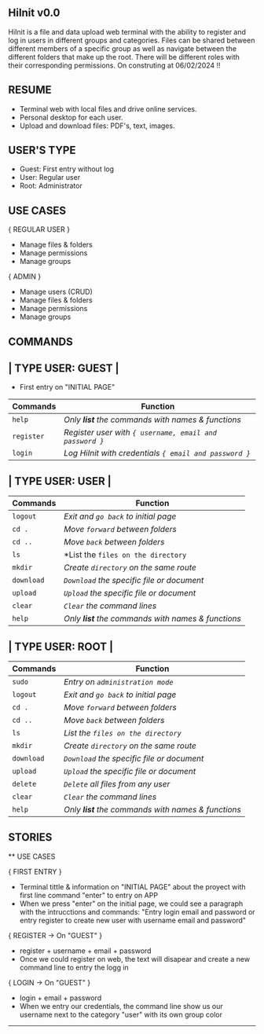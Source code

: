 ## HiInit v0.0

HiInit is a file and data upload web terminal with the ability to register and log in users in different groups and categories.
Files can be shared between different members of a specific group as well as navigate between the different folders that make up the root.
There will be different roles with their corresponding permissions. On construting at 06/02/2024 !!

## RESUME

- Terminal web with local files and drive online services.
- Personal desktop for each user.
- Upload and download files: PDF's, text, images.

## USER'S TYPE

- Guest: First entry without log
- User: Regular user
- Root: Administrator

## USE CASES

{ REGULAR USER }

- Manage files & folders
- Manage permissions
- Manage groups 

{ ADMIN }

- Manage users (CRUD) 
- Manage files & folders
- Manage permissions
- Manage groups 

## COMMANDS

## | TYPE USER: GUEST |

- First entry on "INITIAL PAGE"

|   Commands  | Function                                                   |
|  ---------  | --------                                                   | 
|    `help`   | *Only **list** the commands with names & functions*        |
|  `register` | *Register user with `{ username, email and password }`*    |
|   `login`   | *Log HiInit with credentials `{ email and password }`*     |

## | TYPE USER: USER |

|   Commands  | Function                                                   |
|  ---------  | --------                                                   |
|   `logout`  | *Exit and `go back` to initial page*                       |
|    `cd .`   | *Move `forward` between folders*                           |
|    `cd ..`  | *Move `back` between folders*                              |
|     `ls`    | *List the `files on the directory`                         |
|   `mkdir`   | *Create `directory` on the same route*                     |
|  `download` | *`Download` the specific file or document*                 |
|   `upload`  | *`Upload` the specific file or document*                   |
|   `clear`   | *`Clear` the command lines*                                |
|    `help`   | *Only **list** the commands with names & functions*        |

## | TYPE USER: ROOT |

|   Commands  | Function                                                   |
|  ---------  | --------                                                   |
|    `sudo`   | *Entry on `administration mode`*                           |
|   `logout`  | *Exit and `go back` to initial page*                       |
|    `cd .`   | *Move `forward` between folders*                           |
|    `cd ..`  | *Move `back` between folders*                              |
|     `ls`    | *List the `files on the directory`*                        |
|   `mkdir`   | *Create `directory` on the same route*                     |
|  `download` | *`Download` the specific file or document*                 |
|   `upload`  | *`Upload` the specific file or document*                   |
|   `delete`  | *`Delete` all files from any user*                         |
|   `clear`   | *`Clear` the command lines*                                |
|    `help`   | *Only **list** the commands with names & functions*        |

## STORIES
** USE CASES

{ FIRST ENTRY }
- Terminal tittle & information on "INITIAL PAGE" about the proyect with first line command "enter" to entry on APP
- When we press "enter" on the initial page, we could see a paragraph with the intrucctions and commands: "Entry login email and password or entry register to create new user with username email and password"

{ REGISTER -> On "GUEST" }
- register + username + email + password
- Once we could register on web, the text will disapear and create a new command line to entry the logg in

{ LOGIN -> On "GUEST" }
- login + email + password
- When we entry our credentials, the command line show us our username next to the category "user" with its own group color


- - - - - - - - - - - - - - - - - - - - - - - - - - - - - - - - - - - - - - - - - - - - - - - - - - - - - - 
